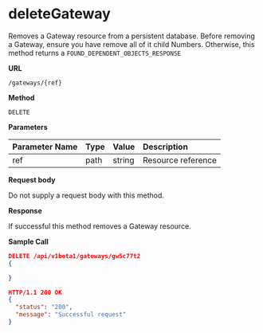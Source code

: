 # deleteGateway

Removes a Gateway resource from a persistent database. Before removing
a Gateway, ensure you have remove all of it child Numbers. Otherwise,
this method returns a `FOUND_DEPENDENT_OBJECTS_RESPONSE`

**URL**

`/gateways/{ref}`

**Method**

`DELETE`

**Parameters**

| Parameter Name | Type   | Value | Description
| ---  | :--------- |  :--------- |  :--------- |
| ref |  path | string | Resource reference |

**Request body**

Do not supply a request body with this method.

**Response**

If successful this method removes a Gateway resource.

**Sample Call**

```json
DELETE /api/v1beta1/gateways/gw5c77t2
{

}

HTTP/1.1 200 OK
{
  "status": "200",
  "message": "Successful request"
}
```
